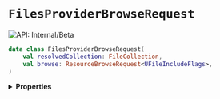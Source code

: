 # `FilesProviderBrowseRequest`


![API: Internal/Beta](https://img.shields.io/static/v1?label=API&message=Internal/Beta&color=red&style=flat-square)



```kotlin
data class FilesProviderBrowseRequest(
    val resolvedCollection: FileCollection,
    val browse: ResourceBrowseRequest<UFileIncludeFlags>,
)
```

<details>
<summary>
<b>Properties</b>
</summary>

<details>
<summary>
<code>resolvedCollection</code>: <code><code><a href='/docs/reference/dk.sdu.cloud.file.orchestrator.api.FileCollection.md'>FileCollection</a></code></code>
</summary>





</details>

<details>
<summary>
<code>browse</code>: <code><code><a href='/docs/reference/dk.sdu.cloud.accounting.api.providers.ResourceBrowseRequest.md'>ResourceBrowseRequest</a>&lt;<a href='/docs/reference/dk.sdu.cloud.file.orchestrator.api.UFileIncludeFlags.md'>UFileIncludeFlags</a>&gt;</code></code>
</summary>





</details>



</details>

